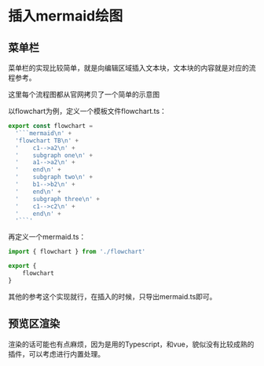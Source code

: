 # 插入mermaid绘图

## 菜单栏

菜单栏的实现比较简单，就是向编辑区域插入文本块，文本块的内容就是对应的流程参考。

这里每个流程图都从官网拷贝了一个简单的示意图

以flowchart为例，定义一个模板文件flowchart.ts：

```typescript
export const flowchart =
  '```mermaid\n' +
  'flowchart TB\n' +
  '    c1-->a2\n' +
  '    subgraph one\n' +
  '    a1-->a2\n' +
  '    end\n' +
  '    subgraph two\n' +
  '    b1-->b2\n' +
  '    end\n' +
  '    subgraph three\n' +
  '    c1-->c2\n' +
  '    end\n' +
  '```'
```

再定义一个mermaid.ts：

```typescript
import { flowchart } from './flowchart'

export {
    flowchart
}
```

其他的参考这个实现就行，在插入的时候，只导出mermaid.ts即可。

## 预览区渲染

渲染的话可能也有点麻烦，因为是用的Typescript，和vue，貌似没有比较成熟的插件，可以考虑进行内置处理。